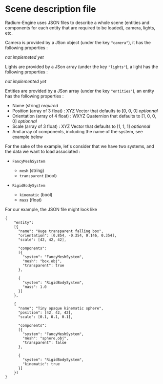 # Scene description file

Radium-Engine uses JSON files to describe a whole scene (entities and components 
for each entity that are required to be loaded), camera, lights, etc.

Camera is provided by a JSon object (under the key `"camera"`), it has the following properties :

*not implemeted yet*

Lights are provided by a JSon array (under the key `"lights"`), a light has the following properties :

 *not implemented yet*

Entities are provided by a JSon array (under the key `"entities"`), an entity has the following properties :
 * Name (string) *required*
 * Position (array of 3 float) : XYZ Vector that defaults to [0, 0, 0] *optionnal*
 * Orientation (array of 4 float) : WXYZ Quaternion that defaults to [1, 0, 0, 0] *optionnal*
 * Scale (array of 3 float) : XYZ Vector that defaults to [1, 1, 1] *optionnal*
 * And array of components, including the name of the system, see example below
 
For the sake of the example, let's consider that we have two systems, and the data we want 
to load associated : 
 * `FancyMeshSystem`
   * `mesh` (string) 
   * `transparent` (bool)
   
 * `RigidBodySystem`
   * `kinematic` (bool)
   * `mass` (float) 
 
For our example, the JSON file might look like 

```
{
    "entity":
    [{
      "name": "Huge transparent falling box",
      "orientation": [0.854, -0.354, 0.146, 0.354],
      "scale": [42, 42, 42],
        
      "components":
      [{
        "system": "FancyMeshSystem",
        "mesh": "box.obj",
        "transparent": true
      },
        
      {
        "system": "RigidBodySystem",
        "mass": 1.0
      }]
    },
    
    {
      "name": "Tiny opaque kinematic sphere",
      "position": [42, 42, 42],
      "scale": [0.1, 0.1, 0.1],
        
      "components":
      [{
        "system": "FancyMeshSystem",
        "mesh": "sphere.obj",
        "transparent": false
      },
        
      {
        "system": "RigidBodySystem",
        "kinematic": true
      }]
    }]
}
```

